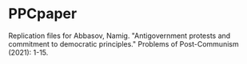 # PPCpaper
Replication files for Abbasov, Namig. "Antigovernment protests and commitment to democratic principles." Problems of Post-Communism (2021): 1-15.

